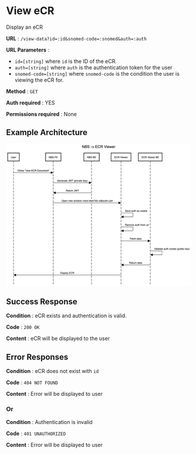 # View eCR

Display an eCR

**URL** : `/view-data?id=:id&snomed-code=:snomed&auth=:auth`

**URL Parameters** : 
- `id=[string]` where `id` is the ID of the eCR.
- `auth=[string]` where `auth` is the authentication token for the user
- `snomed-code=[string]` where `snomed-code` is the condition the user is viewing the eCR for.

**Method** : `GET`

**Auth required** : YES

**Permissions required** : None

## Example Architecture
![NBS -> ECR Viewer sequence diagram](assets/nbs-ecr-viewer-arch.png)

## Success Response

**Condition** : eCR exists and authentication is valid.

**Code** : `200 OK`

**Content** : eCR will be displayed to the user

## Error Responses

**Condition** : eCR does not exist with `id`

**Code** : `404 NOT FOUND`

**Content** : Error will be displayed to user

### Or

**Condition** : Authentication is invalid

**Code** : `401 UNAUTHORIZED`

**Content** : Error will be displayed to user
